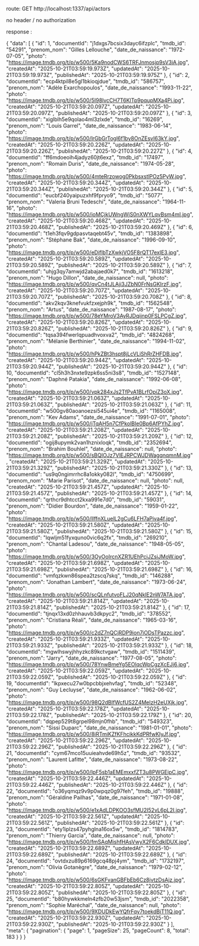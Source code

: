 route:
GET http://localhost:1337/api/actors

no header / no authorization

response :

{
    "data": [
        {
            "id": 1,
            "documentId": "j1dxgs7bcsix3dayc6ifzplc",
            "tmdb_id": "54291",
            "prenom_nom": "Gilles Lellouche",
            "date_de_naissance": "1972-07-05",
            "photo": "https://image.tmdb.org/t/p/w500/5Ka9nodCWS6TRFJnmosjp9sV3iA.jpg",
            "createdAt": "2025-10-21T03:59:19.973Z",
            "updatedAt": "2025-10-21T03:59:19.973Z",
            "publishedAt": "2025-10-21T03:59:19.975Z"
        },
        {
            "id": 2,
            "documentId": "ecp4ktpil8e5gl1bkioqjdue",
            "tmdb_id": "586757",
            "prenom_nom": "Adèle Exarchopoulos",
            "date_de_naissance": "1993-11-22",
            "photo": "https://image.tmdb.org/t/p/w500/5I98lvcCH7T6KlTp9pqupMXa4Pi.jpg",
            "createdAt": "2025-10-21T03:59:20.097Z",
            "updatedAt": "2025-10-21T03:59:20.097Z",
            "publishedAt": "2025-10-21T03:59:20.097Z"
        },
        {
            "id": 3,
            "documentId": "xiglblh5e9qolao4ml3zlxde",
            "tmdb_id": "16269",
            "prenom_nom": "Louis Garrel",
            "date_de_naissance": "1983-06-14",
            "photo": "https://image.tmdb.org/t/p/w500/lrGbGrTogl6f1by8OnZEsvI63kY.jpg",
            "createdAt": "2025-10-21T03:59:20.226Z",
            "updatedAt": "2025-10-21T03:59:20.226Z",
            "publishedAt": "2025-10-21T03:59:20.227Z"
        },
        {
            "id": 4,
            "documentId": "ff6mdoeoih4jadyz60jt6exz",
            "tmdb_id": "17497",
            "prenom_nom": "Romain Duris",
            "date_de_naissance": "1974-05-28",
            "photo": "https://image.tmdb.org/t/p/w500/4mteRrzowog0PkbsxstlPOz5PyW.jpg",
            "createdAt": "2025-10-21T03:59:20.344Z",
            "updatedAt": "2025-10-21T03:59:20.344Z",
            "publishedAt": "2025-10-21T03:59:20.344Z"
        },
        {
            "id": 5,
            "documentId": "eucbf240yaipuzxhf9fpryo9",
            "tmdb_id": "5077",
            "prenom_nom": "Valeria Bruni Tedeschi",
            "date_de_naissance": "1964-11-16",
            "photo": "https://image.tmdb.org/t/p/w500/ioMCjkUWngWjS0nXWYLqvBsm4mI.jpg",
            "createdAt": "2025-10-21T03:59:20.468Z",
            "updatedAt": "2025-10-21T03:59:20.468Z",
            "publishedAt": "2025-10-21T03:59:20.469Z"
        },
        {
            "id": 6,
            "documentId": "t1eh3fqv9gdpasvtaqebt45v",
            "tmdb_id": "1383898",
            "prenom_nom": "Stéphane Bak",
            "date_de_naissance": "1996-09-10",
            "photo": "https://image.tmdb.org/t/p/w500/eDiflbTzXwkjVO5F8rQT17exIE3.jpg",
            "createdAt": "2025-10-21T03:59:20.589Z",
            "updatedAt": "2025-10-21T03:59:20.589Z",
            "publishedAt": "2025-10-21T03:59:20.589Z"
        },
        {
            "id": 7,
            "documentId": "uhjg3qy7amwjd2abajaed0k7",
            "tmdb_id": "1613218",
            "prenom_nom": "Hugo Dillon",
            "date_de_naissance": null,
            "photo": "https://image.tmdb.org/t/p/w500/qvCn4tJLAji3JZbN0FrNsGKIrzF.jpg",
            "createdAt": "2025-10-21T03:59:20.707Z",
            "updatedAt": "2025-10-21T03:59:20.707Z",
            "publishedAt": "2025-10-21T03:59:20.708Z"
        },
        {
            "id": 8,
            "documentId": "akv2kqv3knefvukfzxejph9k",
            "tmdb_id": "1562548",
            "prenom_nom": "Artus",
            "date_de_naissance": "1987-08-17",
            "photo": "https://image.tmdb.org/t/p/w500/78eYMroV3AyRJDqijnp0FSLPCgZ.jpg",
            "createdAt": "2025-10-21T03:59:20.826Z",
            "updatedAt": "2025-10-21T03:59:20.826Z",
            "publishedAt": "2025-10-21T03:59:20.826Z"
        },
        {
            "id": 9,
            "documentId": "tqsa394fwerlqpuadhvoxva2",
            "tmdb_id": "4824268",
            "prenom_nom": "Mélanie Berthinier",
            "date_de_naissance": "1994-11-02",
            "photo": "https://image.tmdb.org/t/p/w500/hPkZBt3hspt8jLcVLiShRrZHFDB.jpg",
            "createdAt": "2025-10-21T03:59:20.944Z",
            "updatedAt": "2025-10-21T03:59:20.944Z",
            "publishedAt": "2025-10-21T03:59:20.944Z"
        },
        {
            "id": 10,
            "documentId": "cl5h3h3nxte9zpk6ss5ni3s8",
            "tmdb_id": "1527148",
            "prenom_nom": "Daphné Patakia",
            "date_de_naissance": "1992-06-08",
            "photo": "https://image.tmdb.org/t/p/w500/vpk284xJs2TfPvA1BLrfOpiZ3oX.jpg",
            "createdAt": "2025-10-21T03:59:21.063Z",
            "updatedAt": "2025-10-21T03:59:21.063Z",
            "publishedAt": "2025-10-21T03:59:21.063Z"
        },
        {
            "id": 11,
            "documentId": "w500gv80aoanoezsi545ui4e",
            "tmdb_id": "1165008",
            "prenom_nom": "Kev Adams",
            "date_de_naissance": "1991-07-01",
            "photo": "https://image.tmdb.org/t/p/w500/jTqAH5n7CfPkolBIe0Bp6AfPYhZ.jpg",
            "createdAt": "2025-10-21T03:59:21.208Z",
            "updatedAt": "2025-10-21T03:59:21.208Z",
            "publishedAt": "2025-10-21T03:59:21.209Z"
        },
        {
            "id": 12,
            "documentId": "ogij8upymk2van1hznixloqk",
            "tmdb_id": "2352694",
            "prenom_nom": "Brahim Bouhlel",
            "date_de_naissance": null,
            "photo": "https://image.tmdb.org/t/p/w500/sBQIOJz7VlEJRPCWJDWagqnqmnM.jpg",
            "createdAt": "2025-10-21T03:59:21.329Z",
            "updatedAt": "2025-10-21T03:59:21.329Z",
            "publishedAt": "2025-10-21T03:59:21.330Z"
        },
        {
            "id": 13,
            "documentId": "us9q0ngimrrhc8a1okky082l",
            "tmdb_id": "4750699",
            "prenom_nom": "Marie Parisot",
            "date_de_naissance": null,
            "photo": null,
            "createdAt": "2025-10-21T03:59:21.457Z",
            "updatedAt": "2025-10-21T03:59:21.457Z",
            "publishedAt": "2025-10-21T03:59:21.457Z"
        },
        {
            "id": 14,
            "documentId": "qrthcr9dhtcct2kxa991e7d0",
            "tmdb_id": "59031",
            "prenom_nom": "Didier Bourdon",
            "date_de_naissance": "1959-01-22",
            "photo": "https://image.tmdb.org/t/p/w500/llffnXLuelL2gCu6LFH7aPiva4f.jpg",
            "createdAt": "2025-10-21T03:59:21.580Z",
            "updatedAt": "2025-10-21T03:59:21.580Z",
            "publishedAt": "2025-10-21T03:59:21.580Z"
        },
        {
            "id": 15,
            "documentId": "lqwljm51fyxquno0vic6q2fx",
            "tmdb_id": "269210",
            "prenom_nom": "Chantal Ladesou",
            "date_de_naissance": "1948-05-05",
            "photo": "https://image.tmdb.org/t/p/w500/3OyOoIrcnXZR1UEhPciJZsiJMoW.jpg",
            "createdAt": "2025-10-21T03:59:21.698Z",
            "updatedAt": "2025-10-21T03:59:21.698Z",
            "publishedAt": "2025-10-21T03:59:21.698Z"
        },
        {
            "id": 16,
            "documentId": "vmfqzkwn86spea2tzscq7skq",
            "tmdb_id": "146288",
            "prenom_nom": "Jonathan Lambert",
            "date_de_naissance": "1973-06-24",
            "photo": "https://image.tmdb.org/t/p/w500/scQLnfutvoFLJ20qNklE2nW7ATA.jpg",
            "createdAt": "2025-10-21T03:59:21.814Z",
            "updatedAt": "2025-10-21T03:59:21.814Z",
            "publishedAt": "2025-10-21T03:59:21.814Z"
        },
        {
            "id": 17,
            "documentId": "tjnqx13xd0zhhauvb3dkpyc2",
            "tmdb_id": "378552",
            "prenom_nom": "Cristiana Réali",
            "date_de_naissance": "1965-03-16",
            "photo": "https://image.tmdb.org/t/p/w500/c2dZ7nQCjRDP9ion7iODsTPazzc.jpg",
            "createdAt": "2025-10-21T03:59:21.933Z",
            "updatedAt": "2025-10-21T03:59:21.933Z",
            "publishedAt": "2025-10-21T03:59:21.933Z"
        },
        {
            "id": 18,
            "documentId": "mgwlhswyjhhyzkc89kctvgaw",
            "tmdb_id": "1511439",
            "prenom_nom": "Jarry",
            "date_de_naissance": "1977-08-05",
            "photo": "https://image.tmdb.org/t/p/w500/78YnwBmeYg5EOlqcWpCgzXcEJj6.jpg",
            "createdAt": "2025-10-21T03:59:22.059Z",
            "updatedAt": "2025-10-21T03:59:22.059Z",
            "publishedAt": "2025-10-21T03:59:22.059Z"
        },
        {
            "id": 19,
            "documentId": "lkpxecu27w0bpcbbjxehvfag",
            "tmdb_id": "52348",
            "prenom_nom": "Guy Lecluyse",
            "date_de_naissance": "1962-06-02",
            "photo": "https://image.tmdb.org/t/p/w500/98Q2dBIfWcfUS2Z4MelzH2eUXjk.jpg",
            "createdAt": "2025-10-21T03:59:22.178Z",
            "updatedAt": "2025-10-21T03:59:22.178Z",
            "publishedAt": "2025-10-21T03:59:22.179Z"
        },
        {
            "id": 20,
            "documentId": "dqpep529t8grpel98mjn0fhb",
            "tmdb_id": "549323",
            "prenom_nom": "Sissi Duparc",
            "date_de_naissance": "1981-01-01",
            "photo": "https://image.tmdb.org/t/p/w500/8iRTmiKZfKFhcikkKdPRfwKIyJf.jpg",
            "createdAt": "2025-10-21T03:59:22.296Z",
            "updatedAt": "2025-10-21T03:59:22.296Z",
            "publishedAt": "2025-10-21T03:59:22.296Z"
        },
        {
            "id": 21,
            "documentId": "cym67mco15uuieahvde69h5z",
            "tmdb_id": "93532",
            "prenom_nom": "Laurent Lafitte",
            "date_de_naissance": "1973-08-22",
            "photo": "https://image.tmdb.org/t/p/w500/lpF5sb1aEMEmxxfZT3u8PWGEipC.jpg",
            "createdAt": "2025-10-21T03:59:22.446Z",
            "updatedAt": "2025-10-21T03:59:22.446Z",
            "publishedAt": "2025-10-21T03:59:22.446Z"
        },
        {
            "id": 22,
            "documentId": "o36yqmqz9v9p0wpqz0g97feh",
            "tmdb_id": "19888",
            "prenom_nom": "Géraldine Pailhas",
            "date_de_naissance": "1971-01-08",
            "photo": "https://image.tmdb.org/t/p/w500/e1xAdLDPKOO3sfMU2I52vL6pL2I.jpg",
            "createdAt": "2025-10-21T03:59:22.561Z",
            "updatedAt": "2025-10-21T03:59:22.561Z",
            "publishedAt": "2025-10-21T03:59:22.561Z"
        },
        {
            "id": 23,
            "documentId": "ety1iplzs47pyhglna16ox5w",
            "tmdb_id": "1814783",
            "prenom_nom": "Thierry Garcia",
            "date_de_naissance": null,
            "photo": "https://image.tmdb.org/t/p/w500/fmSAqMishfHAsVwyX2F6CdklDUX.jpg",
            "createdAt": "2025-10-21T03:59:22.689Z",
            "updatedAt": "2025-10-21T03:59:22.689Z",
            "publishedAt": "2025-10-21T03:59:22.689Z"
        },
        {
            "id": 24,
            "documentId": "ovtdxzu89p6169gcq48pj4ym",
            "tmdb_id": "1732197",
            "prenom_nom": "Olivia Gotanègre",
            "date_de_naissance": "1979-02-12",
            "photo": "https://image.tmdb.org/t/p/w500/6sGKFvanGBFbEb6Cz8jvtzDsAjz.jpg",
            "createdAt": "2025-10-21T03:59:22.805Z",
            "updatedAt": "2025-10-21T03:59:22.805Z",
            "publishedAt": "2025-10-21T03:59:22.805Z"
        },
        {
            "id": 25,
            "documentId": "b80hywkkmeln4zfb20w53jsm",
            "tmdb_id": "2022358",
            "prenom_nom": "Sophie Maréchal",
            "date_de_naissance": null,
            "photo": "https://image.tmdb.org/t/p/w500/9XDUDkEwYQfrFqy7toekdBiT11Q.jpg",
            "createdAt": "2025-10-21T03:59:22.930Z",
            "updatedAt": "2025-10-21T03:59:22.930Z",
            "publishedAt": "2025-10-21T03:59:22.930Z"
        }
    ],
    "meta": {
        "pagination": {
            "page": 1,
            "pageSize": 25,
            "pageCount": 8,
            "total": 183
        }
    }
}